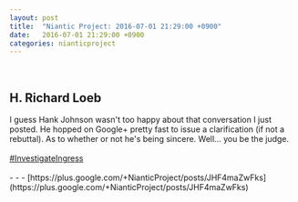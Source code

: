 ```yaml
---
layout: post
title:  "Niantic Project: 2016-07-01 21:29:00 +0900"
date:   2016-07-01 21:29:00 +0900
categories: nianticproject
---
```

<div class="shared"><br /><h2>H. Richard Loeb</h2>I guess Hank Johnson wasn't too happy about that conversation I just posted. He hopped on Google+ pretty fast to issue a clarification (if not a rebuttal). As to whether or not he's being sincere. Well... you be the judge.<br /><br /><a rel="nofollow" class="ot-hashtag" href="https://plus.google.com/s/%23InvestigateIngress">#InvestigateIngress</a><br /><br /></div>
- - -
[https://plus.google.com/+NianticProject/posts/JHF4maZwFks](https://plus.google.com/+NianticProject/posts/JHF4maZwFks)
